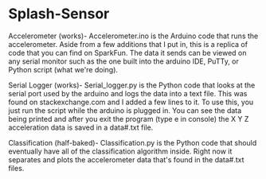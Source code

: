 # Splash-Sensor

Accelerometer (works)-
Accelerometer.ino is the Arduino code that runs the accelerometer. Aside from a few additions that I put in, this is a replica of code that you can find on SparkFun. The data it sends can be viewed on any serial monitor such as the one built into the arduino IDE, PuTTy,
or Python script (what we're doing). 

Serial Logger (works)-
Serial_logger.py is the Python code that looks at the serial port used by the arduino and logs the data into a text file. This was found on stackexchange.com and I added a few lines to it. To use this, you just run the script while the arduino is plugged in. You can see 
the data being printed and after you exit the program (type e in console) the X Y Z acceleration data is saved in a data#.txt file.

Classification (half-baked)-
Classification.py is the Python code that should eventually have all of the classification algorithm inside. Right now it separates 
and plots the accelerometer data that's found in the data#.txt files. 
